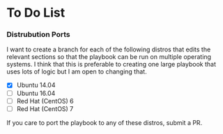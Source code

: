 # To Do List

### Distrubution Ports
I want to create a branch for each of the following distros that edits the relevant sections so that the playbook can be run on multiple operating systems.
I think that this is preferable to creating one large playbook that uses lots of logic but I am open to changing that. 

- [x] Ubuntu 14.04
- [ ] Ubuntu 16.04
- [ ] Red Hat (CentOS) 6
- [ ] Red Hat (CentOS) 7

If you care to port the playbook to any of these distros, submit a PR. 
